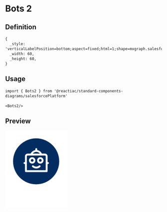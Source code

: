 # Bots 2

## Definition

```
{
  _style: 'verticalLabelPosition=bottom;aspect=fixed;html=1;shape=mxgraph.salesforce.bots2;',
  _width: 60,
  _height: 60,
}
```

## Usage

```
import { Bots2 } from '@reactiac/standard-components-diagrams/salesforcePlatform'

<Bots2/>
```

## Preview

<img src="./bots-2.png" width="200"/>
